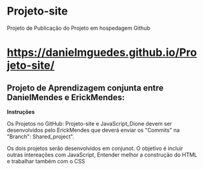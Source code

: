 # **Projeto-site**
 
 Projeto de Publicação do Projeto em hospedagem Github


# **https://danielmguedes.github.io/Projeto-site/**

## Projeto de Aprendizagem conjunta entre DanielMendes e ErickMendes:

 **Instruções**

 Os Projetos no GitHub: Projeto-site e JavaScript_Dione devem ser desenvolvidos pelo ErickMendes que deverá enviar os "Commits" na "Branch": Shared_project".

 Os dois projetos serão desenvolvidos em conjunot. 
 O objetivo é incluir outras intereações com JavaScript, Entender melhor a construção do HTML e trabalhar também com o CSS
